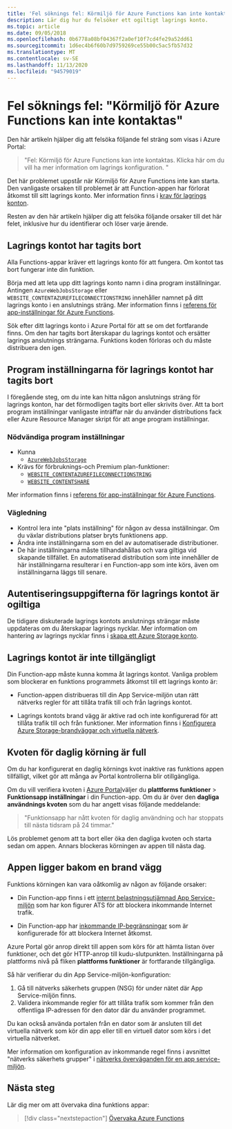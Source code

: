 ```yaml
---
title: 'Fel söknings fel: Körmiljö för Azure Functions kan inte kontaktas'
description: Lär dig hur du felsöker ett ogiltigt lagrings konto.
ms.topic: article
ms.date: 09/05/2018
ms.openlocfilehash: 0b6778a08bf04367f2a0ef10f7cd4fe29a52dd61
ms.sourcegitcommit: 1d6ec4b6f60b7d9759269ce55b00c5ac5fb57d32
ms.translationtype: MT
ms.contentlocale: sv-SE
ms.lasthandoff: 11/13/2020
ms.locfileid: "94579019"
---
```

# <a name="troubleshoot-error-azure-functions-runtime-is-unreachable"></a>Fel söknings fel: "Körmiljö för Azure Functions kan inte kontaktas"

Den här artikeln hjälper dig att felsöka följande fel sträng som visas i Azure Portal:

> "Fel: Körmiljö för Azure Functions kan inte kontaktas. Klicka här om du vill ha mer information om lagrings konfiguration. "

Det här problemet uppstår när Körmiljö för Azure Functions inte kan starta. Den vanligaste orsaken till problemet är att Function-appen har förlorat åtkomst till sitt lagrings konto. Mer information finns i [krav för lagrings konton](./functions-create-function-app-portal.md#storage-account-requirements).

Resten av den här artikeln hjälper dig att felsöka följande orsaker till det här felet, inklusive hur du identifierar och löser varje ärende.

## <a name="storage-account-was-deleted"></a>Lagrings kontot har tagits bort

Alla Functions-appar kräver ett lagrings konto för att fungera. Om kontot tas bort fungerar inte din funktion.

Börja med att leta upp ditt lagrings konto namn i dina program inställningar. Antingen `AzureWebJobsStorage` eller `WEBSITE_CONTENTAZUREFILECONNECTIONSTRING` innehåller namnet på ditt lagrings konto i en anslutnings sträng. Mer information finns i [referens för app-inställningar för Azure Functions](./functions-app-settings.md#azurewebjobsstorage).

Sök efter ditt lagrings konto i Azure Portal för att se om det fortfarande finns. Om den har tagits bort återskapar du lagrings kontot och ersätter lagrings anslutnings strängarna. Funktions koden förloras och du måste distribuera den igen.

## <a name="storage-account-application-settings-were-deleted"></a>Program inställningarna för lagrings kontot har tagits bort

I föregående steg, om du inte kan hitta någon anslutnings sträng för lagrings konton, har det förmodligen tagits bort eller skrivits över. Att ta bort program inställningar vanligaste inträffar när du använder distributions fack eller Azure Resource Manager skript för att ange program inställningar.

### <a name="required-application-settings"></a>Nödvändiga program inställningar

* Kunna
    * [`AzureWebJobsStorage`](./functions-app-settings.md#azurewebjobsstorage)
* Krävs för förbruknings-och Premium plan-funktioner:
    * [`WEBSITE_CONTENTAZUREFILECONNECTIONSTRING`](./functions-app-settings.md)
    * [`WEBSITE_CONTENTSHARE`](./functions-app-settings.md)

Mer information finns i [referens för app-inställningar för Azure Functions](./functions-app-settings.md).

### <a name="guidance"></a>Vägledning

* Kontrol lera inte "plats inställning" för någon av dessa inställningar. Om du växlar distributions platser bryts funktionens app.
* Ändra inte inställningarna som en del av automatiserade distributioner.
* De här inställningarna måste tillhandahållas och vara giltiga vid skapande tillfället. En automatiserad distribution som inte innehåller de här inställningarna resulterar i en Function-app som inte körs, även om inställningarna läggs till senare.

## <a name="storage-account-credentials-are-invalid"></a>Autentiseringsuppgifterna för lagrings kontot är ogiltiga

De tidigare diskuterade lagrings kontots anslutnings strängar måste uppdateras om du återskapar lagrings nycklar. Mer information om hantering av lagrings nycklar finns i [skapa ett Azure Storage konto](../storage/common/storage-account-create.md).

## <a name="storage-account-is-inaccessible"></a>Lagrings kontot är inte tillgängligt

Din Function-app måste kunna komma åt lagrings kontot. Vanliga problem som blockerar en funktions programmets åtkomst till ett lagrings konto är:

* Function-appen distribueras till din App Service-miljön utan rätt nätverks regler för att tillåta trafik till och från lagrings kontot.

* Lagrings kontots brand vägg är aktive rad och inte konfigurerad för att tillåta trafik till och från funktioner. Mer information finns i [Konfigurera Azure Storage-brandväggar och virtuella nätverk](../storage/common/storage-network-security.md?toc=%2fazure%2fstorage%2ffiles%2ftoc.json).

## <a name="daily-execution-quota-is-full"></a>Kvoten för daglig körning är full

Om du har konfigurerat en daglig körnings kvot inaktive ras funktions appen tillfälligt, vilket gör att många av Portal kontrollerna blir otillgängliga. 

Om du vill verifiera kvoten i [Azure Portal](https://portal.azure.com)väljer du **plattforms funktioner**  >  **Funktionsapp inställningar** i din Function-app. Om du är över den **dagliga användnings kvoten** som du har angett visas följande meddelande:

  > "Funktionsapp har nått kvoten för daglig användning och har stoppats till nästa tidsram på 24 timmar."

Lös problemet genom att ta bort eller öka den dagliga kvoten och starta sedan om appen. Annars blockeras körningen av appen till nästa dag.

## <a name="app-is-behind-a-firewall"></a>Appen ligger bakom en brand vägg

Funktions körningen kan vara oåtkomlig av någon av följande orsaker:

* Din Function-app finns i ett [internt belastningsutjämnad App Service-miljön](../app-service/environment/create-ilb-ase.md) som har kon figurer ATS för att blockera inkommande Internet trafik.

* Din Function-app har [inkommande IP-begränsningar](functions-networking-options.md#inbound-access-restrictions) som är konfigurerade för att blockera Internet åtkomst. 

Azure Portal gör anrop direkt till appen som körs för att hämta listan över funktioner, och det gör HTTP-anrop till kudu-slutpunkten. Inställningarna på plattforms nivå på fliken **plattforms funktioner** är fortfarande tillgängliga.

Så här verifierar du din App Service-miljön-konfiguration:
1. Gå till nätverks säkerhets gruppen (NSG) för under nätet där App Service-miljön finns.
1. Validera inkommande regler för att tillåta trafik som kommer från den offentliga IP-adressen för den dator där du använder programmet. 
   
Du kan också använda portalen från en dator som är ansluten till det virtuella nätverk som kör din app eller till en virtuell dator som körs i det virtuella nätverket. 

Mer information om konfiguration av inkommande regel finns i avsnittet "nätverks säkerhets grupper" i [nätverks överväganden för en app service-miljön](../app-service/environment/network-info.md#network-security-groups).

## <a name="next-steps"></a>Nästa steg

Lär dig mer om att övervaka dina funktions appar:

> [!div class="nextstepaction"]
> [Övervaka Azure Functions](functions-monitoring.md)
